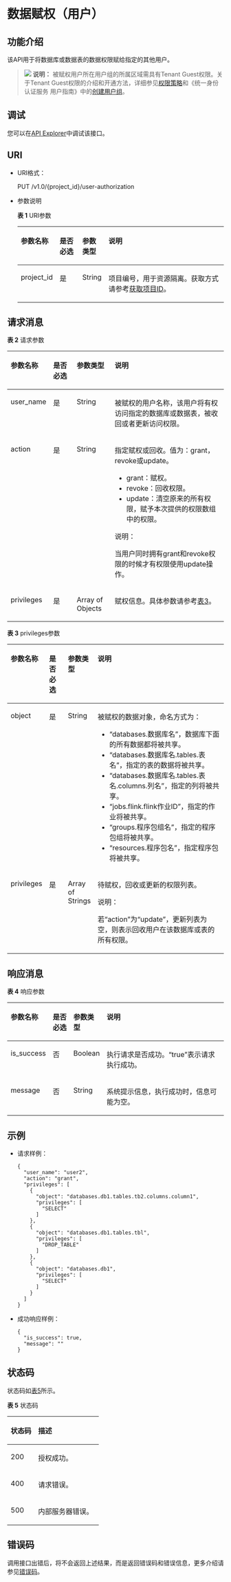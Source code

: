 # 数据赋权（用户）<a name="dli_02_0039"></a>

## 功能介绍<a name="se8490992842549b6a3c256bc5e018bc7"></a>

该API用于将数据库或数据表的数据权限赋给指定的其他用户。

>![](public_sys-resources/icon-note.gif) **说明：** 
>被赋权用户所在用户组的所属区域需具有Tenant Guest权限。关于Tenant Guest权限的介绍和开通方法，详细参见[权限策略](https://support.huaweicloud.com/usermanual-permissions/iam_01_0001.html)和《统一身份认证服务 用户指南》中的[创建用户组](https://support.huaweicloud.com/usermanual-iam/iam_03_0001.html)。

## 调试<a name="section556523314214"></a>

您可以在[API Explorer](https://apiexplorer.developer.huaweicloud.com/apiexplorer/doc?product=DLI&api=ChangeAuthorization)中调试该接口。

## URI<a name="sed20525659cf4b48837c283af3e523bd"></a>

-   URI格式：

    PUT /v1.0/\{project\_id\}/user-authorization

-   参数说明

    **表 1**  URI参数

    <a name="zh-cn_topic_0069077803_table60779388"></a>
    <table><thead align="left"><tr id="zh-cn_topic_0069077803_row61411666"><th class="cellrowborder" valign="top" width="12%" id="mcps1.2.5.1.1"><p id="a420a62a594f9410eaea229ffc8037a61"><a name="a420a62a594f9410eaea229ffc8037a61"></a><a name="a420a62a594f9410eaea229ffc8037a61"></a>参数名称</p>
    </th>
    <th class="cellrowborder" valign="top" width="11.64%" id="mcps1.2.5.1.2"><p id="zh-cn_topic_0069077803_p873025824211"><a name="zh-cn_topic_0069077803_p873025824211"></a><a name="zh-cn_topic_0069077803_p873025824211"></a>是否必选</p>
    </th>
    <th class="cellrowborder" valign="top" width="11.709999999999999%" id="mcps1.2.5.1.3"><p id="p10881623151215"><a name="p10881623151215"></a><a name="p10881623151215"></a>参数类型</p>
    </th>
    <th class="cellrowborder" valign="top" width="64.64999999999999%" id="mcps1.2.5.1.4"><p id="a692d3cd97b464aed90ba6d841900a4a5"><a name="a692d3cd97b464aed90ba6d841900a4a5"></a><a name="a692d3cd97b464aed90ba6d841900a4a5"></a>说明</p>
    </th>
    </tr>
    </thead>
    <tbody><tr id="zh-cn_topic_0069077803_row48589216"><td class="cellrowborder" valign="top" width="12%" headers="mcps1.2.5.1.1 "><p id="zh-cn_topic_0069077803_p43412436"><a name="zh-cn_topic_0069077803_p43412436"></a><a name="zh-cn_topic_0069077803_p43412436"></a>project_id</p>
    </td>
    <td class="cellrowborder" valign="top" width="11.64%" headers="mcps1.2.5.1.2 "><p id="zh-cn_topic_0069077803_p26746391"><a name="zh-cn_topic_0069077803_p26746391"></a><a name="zh-cn_topic_0069077803_p26746391"></a>是</p>
    </td>
    <td class="cellrowborder" valign="top" width="11.709999999999999%" headers="mcps1.2.5.1.3 "><p id="p288182311211"><a name="p288182311211"></a><a name="p288182311211"></a>String</p>
    </td>
    <td class="cellrowborder" valign="top" width="64.64999999999999%" headers="mcps1.2.5.1.4 "><p id="p1310472724012"><a name="p1310472724012"></a><a name="p1310472724012"></a>项目编号，用于资源隔离。获取方式请参考<a href="获取项目ID.md">获取项目ID</a>。</p>
    </td>
    </tr>
    </tbody>
    </table>


## 请求消息<a name="s23efeb265f5547b185ae9824f2c33bf4"></a>

**表 2**  请求参数

<a name="zh-cn_topic_0069077916_table53369778"></a>
<table><thead align="left"><tr id="zh-cn_topic_0069077916_row2607862"><th class="cellrowborder" valign="top" width="13.5%" id="mcps1.2.5.1.1"><p id="zh-cn_topic_0069077916_p14149210296"><a name="zh-cn_topic_0069077916_p14149210296"></a><a name="zh-cn_topic_0069077916_p14149210296"></a>参数名称</p>
</th>
<th class="cellrowborder" valign="top" width="11.64%" id="mcps1.2.5.1.2"><p id="ad6ac0587ffb9451a8c08638dc5eeff31"><a name="ad6ac0587ffb9451a8c08638dc5eeff31"></a><a name="ad6ac0587ffb9451a8c08638dc5eeff31"></a>是否必选</p>
</th>
<th class="cellrowborder" valign="top" width="18.05%" id="mcps1.2.5.1.3"><p id="zh-cn_topic_0069077916_p181498118295"><a name="zh-cn_topic_0069077916_p181498118295"></a><a name="zh-cn_topic_0069077916_p181498118295"></a>参数类型</p>
</th>
<th class="cellrowborder" valign="top" width="56.81%" id="mcps1.2.5.1.4"><p id="zh-cn_topic_0069077916_p61491811298"><a name="zh-cn_topic_0069077916_p61491811298"></a><a name="zh-cn_topic_0069077916_p61491811298"></a>说明</p>
</th>
</tr>
</thead>
<tbody><tr id="zh-cn_topic_0069077916_row50061100"><td class="cellrowborder" valign="top" width="13.5%" headers="mcps1.2.5.1.1 "><p id="zh-cn_topic_0069077916_p28417282"><a name="zh-cn_topic_0069077916_p28417282"></a><a name="zh-cn_topic_0069077916_p28417282"></a>user_name</p>
</td>
<td class="cellrowborder" valign="top" width="11.64%" headers="mcps1.2.5.1.2 "><p id="zh-cn_topic_0069077916_p20098542"><a name="zh-cn_topic_0069077916_p20098542"></a><a name="zh-cn_topic_0069077916_p20098542"></a>是</p>
</td>
<td class="cellrowborder" valign="top" width="18.05%" headers="mcps1.2.5.1.3 "><p id="zh-cn_topic_0069077916_p17369173"><a name="zh-cn_topic_0069077916_p17369173"></a><a name="zh-cn_topic_0069077916_p17369173"></a>String</p>
</td>
<td class="cellrowborder" valign="top" width="56.81%" headers="mcps1.2.5.1.4 "><p id="zh-cn_topic_0069077916_p64725793"><a name="zh-cn_topic_0069077916_p64725793"></a><a name="zh-cn_topic_0069077916_p64725793"></a>被赋权的用户名称，该用户将有权访问指定的数据库或数据表，被收回或者更新访问权限。</p>
</td>
</tr>
<tr id="zh-cn_topic_0069077916_row45661233"><td class="cellrowborder" valign="top" width="13.5%" headers="mcps1.2.5.1.1 "><p id="zh-cn_topic_0069077916_p7572367"><a name="zh-cn_topic_0069077916_p7572367"></a><a name="zh-cn_topic_0069077916_p7572367"></a>action</p>
</td>
<td class="cellrowborder" valign="top" width="11.64%" headers="mcps1.2.5.1.2 "><p id="zh-cn_topic_0069077916_p9381957"><a name="zh-cn_topic_0069077916_p9381957"></a><a name="zh-cn_topic_0069077916_p9381957"></a>是</p>
</td>
<td class="cellrowborder" valign="top" width="18.05%" headers="mcps1.2.5.1.3 "><p id="zh-cn_topic_0069077916_p21741052"><a name="zh-cn_topic_0069077916_p21741052"></a><a name="zh-cn_topic_0069077916_p21741052"></a>String</p>
</td>
<td class="cellrowborder" valign="top" width="56.81%" headers="mcps1.2.5.1.4 "><p id="zh-cn_topic_0069077916_p16194779"><a name="zh-cn_topic_0069077916_p16194779"></a><a name="zh-cn_topic_0069077916_p16194779"></a>指定赋权或回收。值为：grant，revoke或update。</p>
<a name="ul47762655161943"></a><a name="ul47762655161943"></a><ul id="ul47762655161943"><li>grant：赋权。</li><li>revoke：回收权限。</li><li>update：清空原来的所有权限，赋予本次提供的权限数组中的权限。</li></ul>
<div class="note" id="note18490191317017"><a name="note18490191317017"></a><a name="note18490191317017"></a><span class="notetitle"> 说明： </span><div class="notebody"><p id="p74913133018"><a name="p74913133018"></a><a name="p74913133018"></a>当用户同时拥有grant和revoke权限的时候才有权限使用update操作。</p>
</div></div>
</td>
</tr>
<tr id="zh-cn_topic_0069077916_row21871945"><td class="cellrowborder" valign="top" width="13.5%" headers="mcps1.2.5.1.1 "><p id="zh-cn_topic_0069077916_p26797084"><a name="zh-cn_topic_0069077916_p26797084"></a><a name="zh-cn_topic_0069077916_p26797084"></a>privileges</p>
</td>
<td class="cellrowborder" valign="top" width="11.64%" headers="mcps1.2.5.1.2 "><p id="zh-cn_topic_0069077916_p23080233"><a name="zh-cn_topic_0069077916_p23080233"></a><a name="zh-cn_topic_0069077916_p23080233"></a>是</p>
</td>
<td class="cellrowborder" valign="top" width="18.05%" headers="mcps1.2.5.1.3 "><p id="zh-cn_topic_0069077916_p57559574"><a name="zh-cn_topic_0069077916_p57559574"></a><a name="zh-cn_topic_0069077916_p57559574"></a>Array of Objects</p>
</td>
<td class="cellrowborder" valign="top" width="56.81%" headers="mcps1.2.5.1.4 "><p id="p36791614152310"><a name="p36791614152310"></a><a name="p36791614152310"></a>赋权信息。具体参数请参考<a href="#table11117114202212">表3</a>。</p>
</td>
</tr>
</tbody>
</table>

**表 3**  privileges参数

<a name="table11117114202212"></a>
<table><thead align="left"><tr id="row611881482210"><th class="cellrowborder" valign="top" width="10.71%" id="mcps1.2.5.1.1"><p id="p1011814142228"><a name="p1011814142228"></a><a name="p1011814142228"></a>参数名称</p>
</th>
<th class="cellrowborder" valign="top" width="9.43%" id="mcps1.2.5.1.2"><p id="p1211951412214"><a name="p1211951412214"></a><a name="p1211951412214"></a>是否必选</p>
</th>
<th class="cellrowborder" valign="top" width="13.07%" id="mcps1.2.5.1.3"><p id="p1211920147224"><a name="p1211920147224"></a><a name="p1211920147224"></a>参数类型</p>
</th>
<th class="cellrowborder" valign="top" width="66.79%" id="mcps1.2.5.1.4"><p id="p611971411226"><a name="p611971411226"></a><a name="p611971411226"></a>说明</p>
</th>
</tr>
</thead>
<tbody><tr id="row71209141226"><td class="cellrowborder" valign="top" width="10.71%" headers="mcps1.2.5.1.1 "><p id="p10121151412217"><a name="p10121151412217"></a><a name="p10121151412217"></a>object</p>
</td>
<td class="cellrowborder" valign="top" width="9.43%" headers="mcps1.2.5.1.2 "><p id="p4121014172211"><a name="p4121014172211"></a><a name="p4121014172211"></a>是</p>
</td>
<td class="cellrowborder" valign="top" width="13.07%" headers="mcps1.2.5.1.3 "><p id="p10121214162213"><a name="p10121214162213"></a><a name="p10121214162213"></a>String</p>
</td>
<td class="cellrowborder" valign="top" width="66.79%" headers="mcps1.2.5.1.4 "><p id="p17952201213315"><a name="p17952201213315"></a><a name="p17952201213315"></a>被赋权的数据对象，命名方式为：</p>
<a name="ul149821243153210"></a><a name="ul149821243153210"></a><ul id="ul149821243153210"><li>“databases.数据库名”，数据库下面的所有数据都将被共享。</li><li>“databases.数据库名.tables.表名”，指定的表的数据将被共享。</li><li>“databases.数据库名.tables.表名.columns.列名”，指定的列将被共享。</li><li>“jobs.flink.flink作业ID”，指定的作业将被共享。</li><li>“groups.程序包组名”，指定的程序包组将被共享。</li><li>“resources.程序包名”，指定程序包将被共享。</li></ul>
</td>
</tr>
<tr id="row16121914142211"><td class="cellrowborder" valign="top" width="10.71%" headers="mcps1.2.5.1.1 "><p id="p17122111442213"><a name="p17122111442213"></a><a name="p17122111442213"></a>privileges</p>
</td>
<td class="cellrowborder" valign="top" width="9.43%" headers="mcps1.2.5.1.2 "><p id="p11221140224"><a name="p11221140224"></a><a name="p11221140224"></a>是</p>
</td>
<td class="cellrowborder" valign="top" width="13.07%" headers="mcps1.2.5.1.3 "><p id="p181221714182211"><a name="p181221714182211"></a><a name="p181221714182211"></a>Array of Strings</p>
</td>
<td class="cellrowborder" valign="top" width="66.79%" headers="mcps1.2.5.1.4 "><p id="p1212261416229"><a name="p1212261416229"></a><a name="p1212261416229"></a>待赋权，回收或更新的权限列表。</p>
<div class="note" id="note412271412213"><a name="note412271412213"></a><a name="note412271412213"></a><span class="notetitle"> 说明： </span><div class="notebody"><p id="p1412210142221"><a name="p1412210142221"></a><a name="p1412210142221"></a>若<span class="parmname" id="parmname181221414172219"><a name="parmname181221414172219"></a><a name="parmname181221414172219"></a>“action”</span>为<span class="parmvalue" id="parmvalue12122181432215"><a name="parmvalue12122181432215"></a><a name="parmvalue12122181432215"></a>“update”</span>，更新列表为空，则表示回收用户在该数据库或表的所有权限。</p>
</div></div>
</td>
</tr>
</tbody>
</table>

## 响应消息<a name="s2abe68e5f6df419f83a67c17b36a4bcc"></a>

**表 4**  响应参数

<a name="zh-cn_topic_0069077916_table4786990"></a>
<table><thead align="left"><tr id="zh-cn_topic_0069077916_row52019407"><th class="cellrowborder" valign="top" width="11.1%" id="mcps1.2.5.1.1"><p id="zh-cn_topic_0069077916_p85149332910"><a name="zh-cn_topic_0069077916_p85149332910"></a><a name="zh-cn_topic_0069077916_p85149332910"></a>参数名称</p>
</th>
<th class="cellrowborder" valign="top" width="10.59%" id="mcps1.2.5.1.2"><p id="p4488192513255"><a name="p4488192513255"></a><a name="p4488192513255"></a>是否必选</p>
</th>
<th class="cellrowborder" valign="top" width="11.29%" id="mcps1.2.5.1.3"><p id="zh-cn_topic_0069077916_p105143342916"><a name="zh-cn_topic_0069077916_p105143342916"></a><a name="zh-cn_topic_0069077916_p105143342916"></a>参数类型</p>
</th>
<th class="cellrowborder" valign="top" width="67.02%" id="mcps1.2.5.1.4"><p id="zh-cn_topic_0069077916_p17514733296"><a name="zh-cn_topic_0069077916_p17514733296"></a><a name="zh-cn_topic_0069077916_p17514733296"></a>说明</p>
</th>
</tr>
</thead>
<tbody><tr id="zh-cn_topic_0069077916_row15291011"><td class="cellrowborder" valign="top" width="11.1%" headers="mcps1.2.5.1.1 "><p id="zh-cn_topic_0069077916_p30612383"><a name="zh-cn_topic_0069077916_p30612383"></a><a name="zh-cn_topic_0069077916_p30612383"></a>is_success</p>
</td>
<td class="cellrowborder" valign="top" width="10.59%" headers="mcps1.2.5.1.2 "><p id="p13489192562518"><a name="p13489192562518"></a><a name="p13489192562518"></a>否</p>
</td>
<td class="cellrowborder" valign="top" width="11.29%" headers="mcps1.2.5.1.3 "><p id="zh-cn_topic_0069077916_p58126760"><a name="zh-cn_topic_0069077916_p58126760"></a><a name="zh-cn_topic_0069077916_p58126760"></a>Boolean</p>
</td>
<td class="cellrowborder" valign="top" width="67.02%" headers="mcps1.2.5.1.4 "><p id="p2699162916159"><a name="p2699162916159"></a><a name="p2699162916159"></a>执行请求是否成功。<span class="parmvalue" id="parmvalue8198034161044"><a name="parmvalue8198034161044"></a><a name="parmvalue8198034161044"></a>“true”</span>表示请求执行成功。</p>
</td>
</tr>
<tr id="zh-cn_topic_0069077916_row28715415"><td class="cellrowborder" valign="top" width="11.1%" headers="mcps1.2.5.1.1 "><p id="zh-cn_topic_0069077916_p44247284"><a name="zh-cn_topic_0069077916_p44247284"></a><a name="zh-cn_topic_0069077916_p44247284"></a>message</p>
</td>
<td class="cellrowborder" valign="top" width="10.59%" headers="mcps1.2.5.1.2 "><p id="p2048982515254"><a name="p2048982515254"></a><a name="p2048982515254"></a>否</p>
</td>
<td class="cellrowborder" valign="top" width="11.29%" headers="mcps1.2.5.1.3 "><p id="zh-cn_topic_0069077916_p60598252"><a name="zh-cn_topic_0069077916_p60598252"></a><a name="zh-cn_topic_0069077916_p60598252"></a>String</p>
</td>
<td class="cellrowborder" valign="top" width="67.02%" headers="mcps1.2.5.1.4 "><p id="p069962915150"><a name="p069962915150"></a><a name="p069962915150"></a>系统提示信息，执行成功时，信息可能为空。</p>
</td>
</tr>
</tbody>
</table>

## 示例<a name="section462957915344"></a>

-   请求样例：

    ```
    {
      "user_name": "user2",
      "action": "grant",
      "privileges": [
        {
          "object": "databases.db1.tables.tb2.columns.column1",
          "privileges": [
            "SELECT"
          ]
        },
        {
          "object": "databases.db1.tables.tbl",
          "privileges": [
            "DROP_TABLE"
          ]
        },
        {
          "object": "databases.db1",
          "privileges": [
            "SELECT"
          ]
        }
      ]
    }
    ```

-   成功响应样例：

    ```
    {
      "is_success": true,
      "message": "" 
    }
    ```


## 状态码<a name="sf39cfd445ad24e9e82754fcb0027179d"></a>

状态码如[表5](#tb12870f1c5f24b27abd55ca24264af36)所示。

**表 5**  状态码

<a name="tb12870f1c5f24b27abd55ca24264af36"></a>
<table><thead align="left"><tr id="r8d54231f95b14c01a5e55e95f3b2e838"><th class="cellrowborder" valign="top" width="30%" id="mcps1.2.3.1.1"><p id="ab49d21f312644072a331f43e92baf853"><a name="ab49d21f312644072a331f43e92baf853"></a><a name="ab49d21f312644072a331f43e92baf853"></a>状态码</p>
</th>
<th class="cellrowborder" valign="top" width="70%" id="mcps1.2.3.1.2"><p id="aea1d3bd107bb4c499da79a88832d256c"><a name="aea1d3bd107bb4c499da79a88832d256c"></a><a name="aea1d3bd107bb4c499da79a88832d256c"></a>描述</p>
</th>
</tr>
</thead>
<tbody><tr id="r211ad4eb571d4d938e5579998723174e"><td class="cellrowborder" valign="top" width="30%" headers="mcps1.2.3.1.1 "><p id="a3153e07b3a9749adba92599fe6628fbf"><a name="a3153e07b3a9749adba92599fe6628fbf"></a><a name="a3153e07b3a9749adba92599fe6628fbf"></a>200</p>
</td>
<td class="cellrowborder" valign="top" width="70%" headers="mcps1.2.3.1.2 "><p id="p10675142010516"><a name="p10675142010516"></a><a name="p10675142010516"></a>授权成功。</p>
</td>
</tr>
<tr id="row44937531727"><td class="cellrowborder" valign="top" width="30%" headers="mcps1.2.3.1.1 "><p id="p184941532219"><a name="p184941532219"></a><a name="p184941532219"></a>400</p>
</td>
<td class="cellrowborder" valign="top" width="70%" headers="mcps1.2.3.1.2 "><p id="p2049413539219"><a name="p2049413539219"></a><a name="p2049413539219"></a>请求错误。</p>
</td>
</tr>
<tr id="row11188531568"><td class="cellrowborder" valign="top" width="30%" headers="mcps1.2.3.1.1 "><p id="p31891733561"><a name="p31891733561"></a><a name="p31891733561"></a>500</p>
</td>
<td class="cellrowborder" valign="top" width="70%" headers="mcps1.2.3.1.2 "><p id="p1789413865719"><a name="p1789413865719"></a><a name="p1789413865719"></a>内部服务器错误。</p>
</td>
</tr>
</tbody>
</table>

## 错误码<a name="section13596141025715"></a>

调用接口出错后，将不会返回上述结果，而是返回错误码和错误信息，更多介绍请参见[错误码](错误码.md)。


